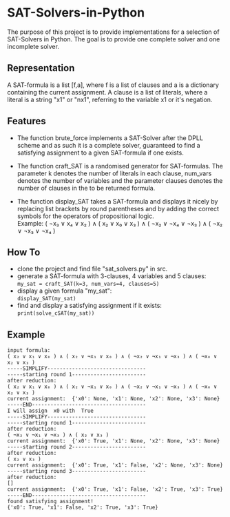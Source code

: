 # SAT-Solvers-in-Python
The purpose of this project is to provide implementations for a selection of SAT-Solvers in Python. The goal is to provide one complete solver and one incomplete solver.

## Representation
A SAT-formula is a list [f,a], where f is a list of clauses and a is a dictionary containing the current assignment. A clause is a list of literals, where a literal is a string "x1" or "nx1", referring to the variable x1 or it's negation. 

## Features
- The function brute_force implements a SAT-Solver after the DPLL scheme and as such it is a complete solver, guaranteed to find a satisfying assignment to a given SAT-formula if one exists.

- The function craft_SAT is a randomised generator for SAT-formulas. The parameter k denotes the number of literals in each clause, num_vars denotes the number of variables and the parameter clauses denotes the number of clauses in the to be returned formula.

- The function display_SAT takes a SAT-formula and displays it nicely by replacing list brackets by round parentheses and by adding the correct symbols for the operators of propositional logic.\
Example: ( ¬x₃ ∨ x₄ ∨ x₂ ) ∧ ( x₂ ∨ x₀ ∨ x₃ ) ∧ ( ¬x₂ ∨ ¬x₄ ∨ ¬x₃ ) ∧ ( ¬x₂ ∨ ¬x₃ ∨ ¬x₄ )

## How To
- clone the project and find file "sat_solvers.py" in src.
- generate a SAT-formula with 3-clauses, 4 variables and 5 clauses:\
```my_sat = craft_SAT(k=3, num_vars=4, clauses=5)```
- display a given formula "my_sat":\
```display_SAT(my_sat)```
- find and display a satisfying assignment if it exists:\
```print(solve_cSAT(my_sat))```

## Example
```
input formula: 
( x₂ ∨ x₁ ∨ x₀ ) ∧ ( x₂ ∨ ¬x₁ ∨ x₀ ) ∧ ( ¬x₂ ∨ ¬x₁ ∨ ¬x₃ ) ∧ ( ¬x₀ ∨ x₂ ∨ x₃ )
-----SIMPLIFY--------------------------------
-----starting round 1------------------------
after reduction: 
( x₂ ∨ x₁ ∨ x₀ ) ∧ ( x₂ ∨ ¬x₁ ∨ x₀ ) ∧ ( ¬x₂ ∨ ¬x₁ ∨ ¬x₃ ) ∧ ( ¬x₀ ∨ x₂ ∨ x₃ )
current assignment:  {'x0': None, 'x1': None, 'x2': None, 'x3': None}
-----END-------------------------------------
I will assign  x0 with  True
-----SIMPLIFY--------------------------------
-----starting round 1------------------------
after reduction: 
( ¬x₂ ∨ ¬x₁ ∨ ¬x₃ ) ∧ ( x₂ ∨ x₃ )
current assignment:  {'x0': True, 'x1': None, 'x2': None, 'x3': None}
-----starting round 2------------------------
after reduction: 
( x₂ ∨ x₃ )
current assignment:  {'x0': True, 'x1': False, 'x2': None, 'x3': None}
-----starting round 3------------------------
after reduction: 
[]
current assignment:  {'x0': True, 'x1': False, 'x2': True, 'x3': True}
-----END-------------------------------------
found satisfying assignment!
{'x0': True, 'x1': False, 'x2': True, 'x3': True}
```